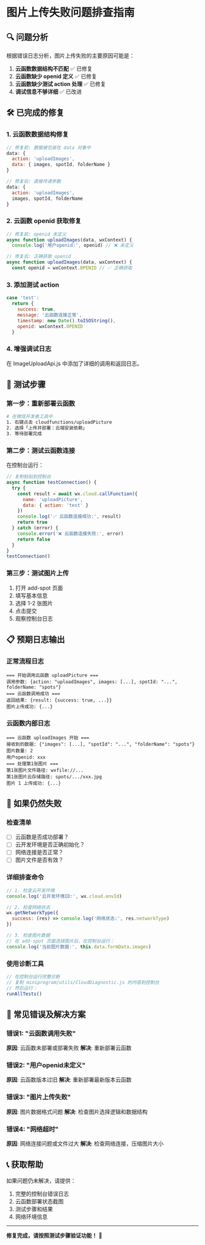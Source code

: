 # 图片上传失败问题排查指南

## 🔍 问题分析

根据错误日志分析，图片上传失败的主要原因可能是：

1. **云函数数据结构不匹配** ✅ 已修复
2. **云函数缺少 openid 定义** ✅ 已修复  
3. **云函数缺少测试 action 处理** ✅ 已修复
4. **调试信息不够详细** ✅ 已改进

## 🛠️ 已完成的修复

### 1. 云函数数据结构修复
```javascript
// 修复前: 数据被包装在 data 对象中
data: {
  action: 'uploadImages',
  data: { images, spotId, folderName }
}

// 修复后: 直接传递参数
data: {
  action: 'uploadImages',
  images, spotId, folderName
}
```

### 2. 云函数 openid 获取修复
```javascript
// 修复前: openid 未定义
async function uploadImages(data, wxContext) {
  console.log('用户openid:', openid) // ❌ 未定义

// 修复后: 正确获取 openid
async function uploadImages(data, wxContext) {
  const openid = wxContext.OPENID // ✅ 正确获取
```

### 3. 添加测试 action
```javascript
case 'test':
  return {
    success: true,
    message: '云函数连接正常',
    timestamp: new Date().toISOString(),
    openid: wxContext.OPENID
  }
```

### 4. 增强调试日志
在 ImageUploadApi.js 中添加了详细的调用和返回日志。

## 🚀 测试步骤

### 第一步：重新部署云函数
```bash
# 在微信开发者工具中
1. 右键点击 cloudfunctions/uploadPicture
2. 选择「上传并部署：云端安装依赖」
3. 等待部署完成
```

### 第二步：测试云函数连接
在控制台运行：
```javascript
// 复制粘贴到控制台
async function testConnection() {
  try {
    const result = await wx.cloud.callFunction({
      name: 'uploadPicture',
      data: { action: 'test' }
    })
    console.log('✅ 云函数连接成功:', result)
    return true
  } catch (error) {
    console.error('❌ 云函数连接失败:', error)
    return false
  }
}
testConnection()
```

### 第三步：测试图片上传
1. 打开 add-spot 页面
2. 填写基本信息
3. 选择 1-2 张图片
4. 点击提交
5. 观察控制台日志

## 📋 预期日志输出

### 正常流程日志
```
=== 开始调用云函数 uploadPicture ===
调用参数: {action: "uploadImages", images: [...], spotId: "...", folderName: "spots"}
=== 云函数调用成功 ===
返回结果: {result: {success: true, ...}}
图片上传成功: {...}
```

### 云函数内部日志
```
=== 云函数 uploadImages 开始 ===
接收到的数据: {"images": [...], "spotId": "...", "folderName": "spots"}
图片数量: 2
用户openid: xxx
=== 处理第1张图片 ===
第1张图片文件路径: wxfile://...
第1张图片云存储路径: spots/.../xxx.jpg
图片 1 上传成功: {...}
```

## 🔧 如果仍然失败

### 检查清单
- [ ] 云函数是否成功部署？
- [ ] 云开发环境是否正确初始化？
- [ ] 网络连接是否正常？
- [ ] 图片文件是否有效？

### 详细排查命令
```javascript
// 1. 检查云开发环境
console.log('云开发环境ID:', wx.cloud.envId)

// 2. 检查网络状态
wx.getNetworkType({
  success: (res) => console.log('网络状态:', res.networkType)
})

// 3. 检查图片数据
// 在 add-spot 页面选择图片后，在控制台运行：
console.log('当前图片数据:', this.data.formData.images)
```

### 使用诊断工具
```javascript
// 在控制台运行完整诊断
// 复制 miniprogram/utils/CloudDiagnostic.js 的内容到控制台
// 然后运行：
runAllTests()
```

## 🚨 常见错误及解决方案

### 错误1: "云函数调用失败"
**原因**: 云函数未部署或部署失败
**解决**: 重新部署云函数

### 错误2: "用户openid未定义"  
**原因**: 云函数版本过旧
**解决**: 重新部署最新版本云函数

### 错误3: "图片上传失败"
**原因**: 图片数据格式问题
**解决**: 检查图片选择逻辑和数据结构

### 错误4: "网络超时"
**原因**: 网络连接问题或文件过大
**解决**: 检查网络连接，压缩图片大小

## 📞 获取帮助

如果问题仍未解决，请提供：
1. 完整的控制台错误日志
2. 云函数部署状态截图
3. 测试步骤和结果
4. 网络环境信息

---

**修复完成，请按照测试步骤验证功能！** 🎉

